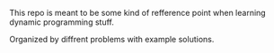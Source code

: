 This repo is meant to be some kind of refference point when learning dynamic programming stuff.

Organized by diffrent problems with example solutions.
